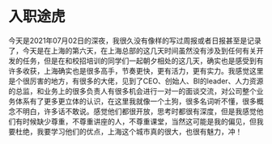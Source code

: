 # 入职途虎

今天是2021年07月02日的深夜，我很久没有像样的写过周报或者日报甚至是记录了，今天是在上海的第六天，在上海总部的这几天时间虽然没有涉及到任何有关开发的任务，但是在和校招培训的同学们一起朝夕相处的这几天，确实也是感受到有许多收获，上海确实也是很多高手，节奏更快，更有活力，更有实力。我感觉这里是个很厉害的地方，有很多的大佬，见到了CEO、创始人、BI的leader、人力资源的总监，和业务上的很多负责人有很多机会进行一对一的面谈交流，对公司整个业务体系有了更多更立体的认识，在这里我就像一个土狗，很多名词听不懂，很多概念不明白，许多话不敢说。感觉他们都很开放，思考时都很有深度，但是我感觉他们有时候缺少尊重，不尊重讲座的人，不尊重课堂，当然这可能是我的偏见，但我要杜绝，我要学习他们的优点，上海这个城市真的很大，也很有魅力，冲！
